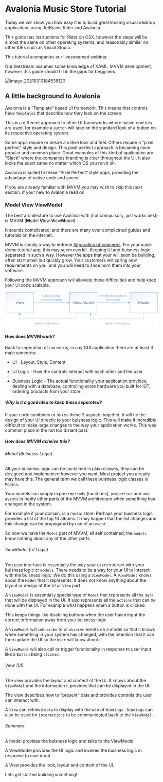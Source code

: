 # Avalonia Music Store Tutorial

 Today we will show you how easy it is to build great looking visual desktop applications using JetBrains Rider and Avalonia.

This guide has instructions for Rider on OSX, however the steps will be almost the same on other operating systems, and reasonably similar on other IDEs such as Visual Studio.

This tutorial acompanies our livestreamed webinar.

Our livestream assumes some knowledge of XAML, MVVM development, however this guide should fill in the gaps for begginers.

![image-20210310184538120](images/image-20210310184538120.png)



## A little background to Avalonia

Avalonia is a "Template" based UI framework. This means that controls have `Templates` that describe how they look on the screen.

This is a different approach to other UI frameworks where native controls are used, for example a `Button` will take on the standard look of a button on its respective operating system.

Some apps require or desire a native look and feel. Others require a "pixel perfect" style and design. This pixel perfect approach is becoming more popular and common place. Good examples of this kind of application are "Slack" where the companies branding is clear throughout the UI. It also looks the exact same no matter which OS you run it on.

Avalonia is suited to these "Pixel Perfect" style apps, providing the advantage of native code and speed.

If you are already familiar with MVVM you may wish to skip this next section, if your new to Avalonia read on.



### Model View ViewModel

The best architecture to use Avalonia with (not compulsory, just works best) is MVVM (**M**odel **V**iew **V**iew**M**odel).

It sounds complicated, and there are many over complicated guides and tutorials on the internet.

MVVM is simply a way to enforce [Separation of concerns](https://en.wikipedia.org/wiki/Separation_of_concerns). For your quick demo tutorial app, this may seem overkill. Keeping UI and buisness logic separated in such a way. However the apps that your will soon be building, often start small but quickly grow. Your customers will spring new requirements on you, and you will need to shoe horn them into your software.

Following the MVVM approach will alleviate these difficulties and help keep your UI code scalable.



![img](images/mvvm.png)



#### How does MVVM work?

Back to seperation of concerns, in any GUI application there are at least 3 main concerns:

- UI - Layout, Style, Content

- UI Logic - How the controls interact with each other and the user.

- Buisness Logic - The actual functionality your application provides, dealing with a database, controlling some hardware you built for IOT, ordering products from your store.

  

##### Why is it a good idea to keep these separated?

If your code combines or mixes these 3 aspects together, it will tie the design of your UI directly to your buisness logic. This will make it incredibly difficult to make large changes to the way your application works. This was common place in the not too distant past.



##### How does MVVM acheive this?

###### Model (Buisness Logic)

All your buisness logic can be contained in plain classes, they can be designed and implemented however you want. Most project you already may have this. The general term we call these buisness logic classes is `Models`.

Your models can simply expose `methods` (functions), `properties` and use `events` to notify other parts of the MVVM architecture when something has changed in the system.

For example if your domain, is a music store. Perhaps your buisness logic provides a list of the top 10 albums. It may happen that the list changes and this change can be propogated by use of an `event`.

So now we have the `Model` part of MVVM, all self contained, the `models` know nothing about any of the other parts.



######  ViewModel (UI Logic)

You user interface is essentially the way your `users` interact with your buisness logic or `models`. There needs to be a way for your UI to interact with the buisness logic. We do this using a `ViewModel`. A `ViewModel` knows about the `Model` that it represents. It does not know anything about the layout or design of the UI or `View` part.

A `ViewModel` is essentially special type of `Model` that represents all the `data` that will be displayed in the UI. It also represents all the `actions` that can be done with the UI. For example what happens when a button is clicked.

This keeps things like disabling buttons when the user hasnt input the correct information away from your buisness logic.

A `ViewModel` will `subscribe` to or `observe` events on a model so that it knows when something in your system has changed, with the intention that it can then update the UI so the `user` will know about it.

A `ViewModel` will also call or trigger functionality in response to user input like a `Button` being `clicked`.



###### View (UI)

The view provides the layout and content of the UI. It knows about the `ViewModel` and the information it provides that can be displayed in the UI.

The view describes how to "present" data and provides controls the user can interact with.

A `View` can retrieve `data` to display with the use of `Bindings` . `Bindings` can also be used for `interactions` to be communicated back to the `ViewModel` .



###### Summary

A model provides the buisness logic and talks to the ViewModel.

A ViewModel provides the UI logic and invokes the buisness logic in response to user input.

A View provides the look, layout and content of the UI.



Lets get started building something!
